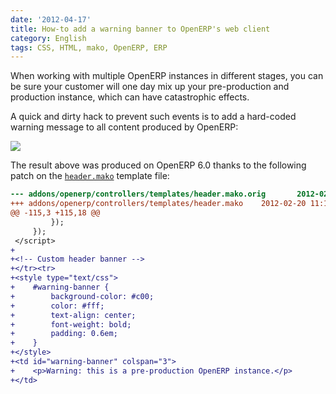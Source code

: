 ```yaml
---
date: '2012-04-17'
title: How-to add a warning banner to OpenERP's web client
category: English
tags: CSS, HTML, mako, OpenERP, ERP
---
```


When working with multiple OpenERP instances in different stages, you can be sure your customer will one day mix up your pre-production and production instance, which can have catastrophic effects.

A quick and dirty hack to prevent such events is to add a hard-coded warning message to all content produced by OpenERP:

![]({attach}openerp-login-screen-with-alert-banner.png)

The result above was produced on OpenERP 6.0 thanks to the following patch on the [`header.mako`](https://bazaar.launchpad.net/~openerp/openobject-client-web/6.0/view/head:/addons/openerp/controllers/templates/header.mako) template file:

```diff
--- addons/openerp/controllers/templates/header.mako.orig       2012-02-20 11:13:08.228864937 +0000
+++ addons/openerp/controllers/templates/header.mako    2012-02-20 11:12:41.361480113 +0000
@@ -115,3 +115,18 @@
         });
     });
 </script>
+
+<!-- Custom header banner -->
+</tr><tr>
+<style type="text/css">
+    #warning-banner {
+        background-color: #c00;
+        color: #fff;
+        text-align: center;
+        font-weight: bold;
+        padding: 0.6em;
+    }
+</style>
+<td id="warning-banner" colspan="3">
+    <p>Warning: this is a pre-production OpenERP instance.</p>
+</td>
```
